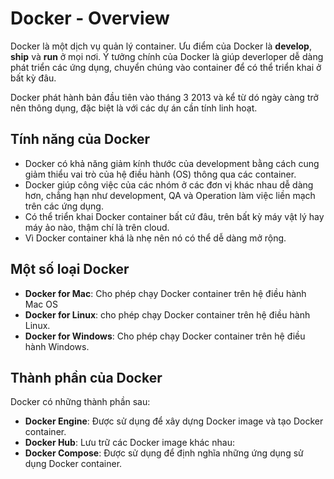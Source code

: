 # Docker - Overview

Docker là một dịch vụ quản lý container. Ưu điểm của Docker là **develop**, **ship** và **run** ở mọi nơi. Ý tưởng chính của Docker là giúp deverloper dễ dàng phát triển các ứng dụng, chuyển chúng vào container để có thể triển khai ở bất kỳ đâu.

Docker phát hành bản đầu tiên vào tháng 3 2013 và kể từ dó ngày càng trở nên thông dụng, đặc biệt là với các dự án cần tính linh hoạt.

## Tính năng của Docker

  - Docker có khả năng giảm kính thước của development bằng cách cung giảm thiểu vai trò của hệ điều hành (OS) thông qua các container.
  - Docker giúp công việc của các nhóm ở các đơn vị khác nhau dễ dàng hơn, chẳng hạn như development, QA và Operation làm việc liền mạch trên các ứng dụng.
  - Có thể triển khai Docker container bất cứ đâu, trên bất kỳ máy vật lý hay máy ảo nào, thậm chí là trên cloud.
  - Vì Docker container khá là nhẹ nên nó có thể dễ dàng mở rộng.

## Một số loại Docker

  - **Docker for Mac**: Cho phép chạy Docker container trên hệ điều hành Mac OS
  - **Docker for Linux**: cho phép chạy Docker container trên hệ điều hành Linux.
  - **Docker for Windows**: Cho phép chạy Docker container trên hệ điều hành Windows.

## Thành phần của Docker

  Docker có những thành phần sau:

  - **Docker Engine**: Được sử dụng để xây dựng Docker image và tạo Docker container.
  - **Docker Hub**: Lưu trữ các Docker image khác nhau:
  - **Docker Compose**: Được sử dụng để định nghĩa những ứng dụng sử dụng Docker container.
